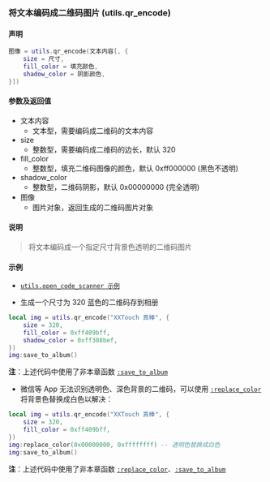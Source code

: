 ### 将文本编码成二维码图片 \(**utils\.qr\_encode**\)


#### 声明
```lua
图像 = utils.qr_encode(文本内容[, {
    size = 尺寸,
    fill_color = 填充颜色,
    shadow_color = 阴影颜色,
}])
```


#### 参数及返回值
- 文本内容
    - 文本型，需要编码成二维码的文本内容
- size
    - 整数型，需要编码成二维码的边长，默认 320
- fill\_color
    - 整数型，填充二维码图像的颜色，默认 0xff000000 (黑色不透明) 
- shadow\_color
    - 整数型，二维码阴影，默认 0x00000000 (完全透明) 
- 图像
    - 图片对象，返回生成的二维码图片对象


#### 说明
> 将文本编码成一个指定尺寸背景色透明的二维码图片  


#### 示例  
- [`utils.open_code_scanner 示例`](/Handbook/utils/utils.open_code_scanner.md)  

- 生成一个尺寸为 320 蓝色的二维码存到相册  
```lua
local img = utils.qr_encode("XXTouch 真棒", {
	size = 320,
	fill_color = 0xff409bff,
	shadow_color = 0xff308bef,
})
img:save_to_album()
```
**注**：上述代码中使用了非本章函数 [`:save_to_album`](/Handbook/image/_save_to_album.md)

- 微信等 App 无法识别透明色、深色背景的二维码，可以使用 [`:replace_color`](/Handbook/image/_replace_color.md) 将背景色替换成白色以解决：
```lua
local img = utils.qr_encode("XXTouch 真棒", {
	size = 320,
	fill_color = 0xff409bff,
})
img:replace_color(0x00000000, 0xffffffff) -- 透明色替换成白色
img:save_to_album()
```
**注**：上述代码中使用了非本章函数 [`:replace_color`](/Handbook/image/_replace_color.md)、[`:save_to_album`](/Handbook/image/_save_to_album.md)

